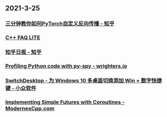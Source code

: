 
## 2021-3-25

### [三分钟教你如何PyTorch自定义反向传播 - 知乎](https://zhuanlan.zhihu.com/p/359524837)

### [C++ FAQ LITE](http://www.sunistudio.com/cppfaq/)

### [知乎日报 - 知乎](https://daily.zhihu.com/story/9734429)

### [Profiling Python code with py-spy - wrighters.io](https://www.wrighters.io/profiling-python-code-with-py-spy/)

### [SwitchDesktop - 为 Windows 10 多桌面切换添加 Win + 数字快捷键 - 小众软件](https://www.appinn.com/switchdesktop-ahk-windows-10/)

### [Implementing Simple Futures with Coroutines - ModernesCpp.com](http://www.modernescpp.com/index.php/implementing-futures-with-coroutines)